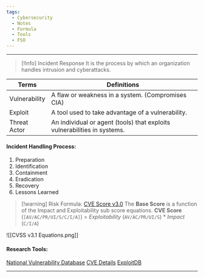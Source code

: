 ```yaml
---
tags:
  - Cybersecurity
  - Notes
  - Formula
  - Tools
  - FSO
---
```

___
>[!Info] Incident Response
>It is the process by which an organization handles intrusion and cyberattacks.

| Terms         | Definitions                                                              |
| ------------- | ------------------------------------------------------------------------ |
| Vulnerability | A flaw or weakness in a system. (Compromises CIA)                        |
| Exploit       | A tool used to take advantage of a vulnerability.                        |
| Threat Actor  | An individual or agent (tools) that exploits vulnerabilities in systems. |
#### Incident Handling Process:
1. Preparation
2. Identification
3. Containment
4. Eradication
5. Recovery
6. Lessons Learned

>[!warning] Risk Formula: [CVE Score v3.0](https://nvd.nist.gov/vuln-metrics/cvss/v3-calculator)
>The **Base Score** is a function of the Impact and Exploitability sub score equations.
>**CVE Score** (`[AV/AC/PR/UI/S/C/I/A]`) = *Exploitability* (`AV/AC/PR/UI/S`) * *Impact* (`C/I/A`)

![[CVSS v3.1 Equations.png]]
#### Research Tools:
[National Vulnerability Database](https://nvd.nist.gov/)
[CVE Details](https://www.cvedetails.com/)
[ExploitDB](https://www.exploit-db.com/)
___
